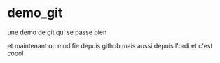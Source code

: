 # demo_git
une demo de git qui se passe bien

et maintenant on modifie depuis github
mais aussi depuis l'ordi
et c'est coool 
